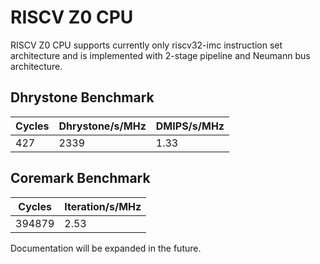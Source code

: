# RISCV Z0 CPU #

RISCV Z0 CPU supports currently only riscv32-imc instruction set architecture and is implemented with 2-stage pipeline and Neumann bus architecture.

## Dhrystone Benchmark ##
| Cycles | Dhrystone/s/MHz | DMIPS/s/MHz |
| ------ | --------------- | ----------- |
|    427 |            2339 |        1.33 |

## Coremark Benchmark ##
| Cycles | Iteration/s/MHz |
| ------ | --------------- |
| 394879 |            2.53 |

Documentation will be expanded in the future.
